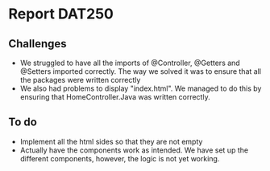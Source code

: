 # Report DAT250

## Challenges
* We struggled to have all the imports of @Controller, @Getters and @Setters imported correctly. The way we solved it was to ensure that all the packages were written correctly
* We also had problems to display "index.html". We managed to do this by ensuring that HomeController.Java was written correctly.

## To do
* Implement all the html sides so that they are not empty
* Actually have the components work as intended. We have set up the different components, however, the logic is not yet working.